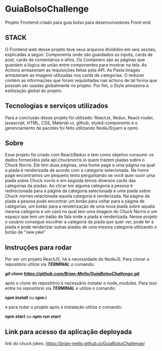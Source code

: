 # GuiaBolsoChallenge
Projeto Frontend criado para guia bolso para desenvolvedores Front-end

## STACK

O Frontend web desse projeto teve seus arquivos divididos em seis seções, explicadas a seguir. Components onde são guardados os inputs, cards de post, cards de comentários e afins. Os Containers são as páginas que guardam a lógica de união entre componentes para mostrar na tela. As Actions armazenam as requisições feitas pela API. As Pasta Images armazenam as imagens utilizadas nos cards de categorias. O reducer contém as informações que foram requisitadas nas actions de tal forma que possam ser usadas globalmente no projeto. Por fim, o Style armazena a estilização global do projeto.

## Tecnologias e serviços utilizados

Para a conclusão desse projeto foi utilizado: ReactJs, Redux, React-router, javascript, HTML, CSS, Material-ui, github, styled-components e o gerenciamento de pacotes foi feito utilizando NodeJS(yarn e npm).

## Sobre

Esse projeto foi criado com React/Redux e tem como objetivo consumir os dados fornecidos pela api.chucknorris.io quem trazem piadas sobre o Chuck Norris. Ele tem duas páginas, uma home page e uma página na qual a piada é renderizada de acordo com a categoria selecionada. Na home page encontramos um pequeno texto perguntando se você quer ouvir uma piada sobre Chuck norris e em seguida temos diversos cards das categorias da piadas. Ao clicar em alguma categoria a pessoa é redirecionada para a página da categoria selecionada e uma piada sobre Chuck norries relacionada aquela categoria é renderizada. Na página da piada a pessoa pode encontrar um botão para voltar para a página de categorias, um botão para a renderização de uma nova piada sobre aquela mesma categoria e um card no qual tem uma imagem do Chuck Norris e um espaço que tem um balão de fala onde a piada é renderizada. Nesse projeto o usuário consegue escolher a categoria da piada que quer ver, pode ler a piada e pode renderizar outras piadas de uma mesma categoria utilizando o botão de "new joke"

## Instruções para rodar

Por ser um projeto ReactJS, há a necessidade do NodeJS. Para clonar o repositório utilize via ***TERMINAL*** o comando:

***git clone https://github.com/Brian-Mello/GuiaBolsoChallenge.git***

após o clone do repositório é necessário instalar o node_modules. Para isso entre no repositório via ***TERMINAL*** e utilize o comando:

***npm install*** ou ***npm i***

e para rodar o projeto após a instalação utilize o comando: 

***npm start*** ou ***npm run start***

## Link para acesso da aplicação deployada

link do chuck jokes: https://brian-mello.github.io/GuiaBolsoChallenge/

